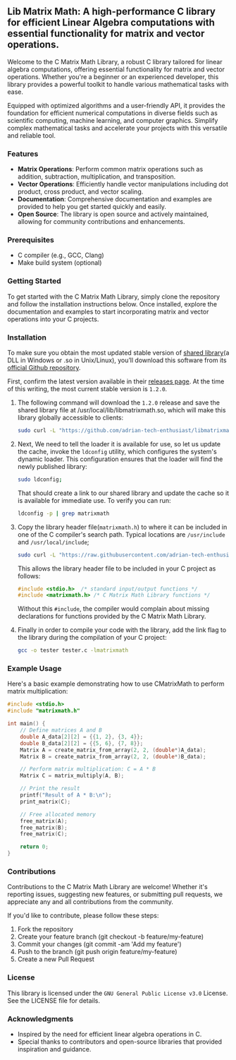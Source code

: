 ## Lib Matrix Math: A high-performance C library for efficient Linear Algebra computations with essential functionality for matrix and vector operations.

Welcome to the C Matrix Math Library, a robust C library tailored for linear algebra computations, offering essential functionality for matrix and vector operations. Whether you're a beginner or an experienced developer, this library provides a powerful toolkit to handle various mathematical tasks with ease.

Equipped with optimized algorithms and a user-friendly API, it provides the foundation for efficient numerical computations in diverse fields such as scientific computing, machine learning, and computer graphics. Simplify complex mathematical tasks and accelerate your projects with this versatile and reliable tool.

### Features

- **Matrix Operations**: Perform common matrix operations such as addition, subtraction, multiplication, and transposition.
- **Vector Operations**: Efficiently handle vector manipulations including dot product, cross product, and vector scaling.
- **Documentation**: Comprehensive documentation and examples are provided to help you get started quickly and easily.
- **Open Source**: The library is open source and actively maintained, allowing for community contributions and enhancements.

### Prerequisites

- C compiler (e.g., GCC, Clang)
- Make build system (optional)

### Getting Started

To get started with the C Matrix Math Library, simply clone the repository and follow the installation instructions below. Once installed, explore the documentation and examples to start incorporating matrix and vector operations into your C projects.

### Installation

To make sure you obtain the most updated stable version of [shared library](https://en.wikipedia.org/wiki/Library_(computing)#Shared_libraries)(a DLL in Windows or .so in Unix/Linux), you’ll download this software from its [official Github repository](https://github.com/adrian-tech-enthusiast/libmatrixmath).

First, confirm the latest version available in their [releases page](https://github.com/adrian-tech-enthusiast/libmatrixmath/releases). At the time of this writing, the most current stable version is `1.2.0`.

1. The following command will download the `1.2.0` release and save the shared library file at /usr/local/lib/libmatrixmath.so, which will make this library globally accessible to clients:

    ```bash
    sudo curl -L "https://github.com/adrian-tech-enthusiast/libmatrixmath/releases/download/v1.2.0/libmatrixmath.so" -o /usr/local/lib/libmatrixmath.so
    ```

2. Next, We need to tell the loader it is available for use, so let us update the cache, invoke the `ldconfig` utility, which configures the system's dynamic loader. This configuration ensures that the loader will find the newly published library:

    ```bash
    sudo ldconfig;
    ```

    That should create a link to our shared library and update the cache so it is available for immediate use. To verify you can run:

    ```bash
    ldconfig -p | grep matrixmath
    ```

3. Copy the library header file(`matrixmath.h`) to where it can be included in one of the C compiler's search path. Typical locations are `/usr/include` and `/usr/local/include`;

    ```bash
    sudo curl -L "https://raw.githubusercontent.com/adrian-tech-enthusiast/libmatrixmath/v1.2.0/include/matrixmath.h" -o /usr/local/include/matrixmath.h;
    ```

    This allows the library header file to be included in your C project as follows:

    ```c
    #include <stdio.h>  /* standard input/output functions */
    #include <matrixmath.h> /* C Matrix Math Library functions */
    ```
    Without this `#include`, the compiler would complain about missing declarations for functions provided by the C Matrix Math Library. 

4. Finally in order to compile your code with the library, add the link flag to the library during the compilation of your C project: 

    ```bash
    gcc -o tester tester.c -lmatrixmath
    ```

### Example Usage

Here's a basic example demonstrating how to use CMatrixMath to perform matrix multiplication:

```c
#include <stdio.h>
#include "matrixmath.h"

int main() {
    // Define matrices A and B
    double A_data[2][2] = {{1, 2}, {3, 4}};
    double B_data[2][2] = {{5, 6}, {7, 8}};
    Matrix A = create_matrix_from_array(2, 2, (double*)A_data);
    Matrix B = create_matrix_from_array(2, 2, (double*)B_data);

    // Perform matrix multiplication: C = A * B
    Matrix C = matrix_multiply(A, B);

    // Print the result
    printf("Result of A * B:\n");
    print_matrix(C);

    // Free allocated memory
    free_matrix(A);
    free_matrix(B);
    free_matrix(C);

    return 0;
}
```

### Contributions

Contributions to the C Matrix Math Library are welcome! Whether it's reporting issues, suggesting new features, or submitting pull requests, we appreciate any and all contributions from the community.

If you'd like to contribute, please follow these steps:

1. Fork the repository
2. Create your feature branch (git checkout -b feature/my-feature)
3. Commit your changes (git commit -am 'Add my feature')
4. Push to the branch (git push origin feature/my-feature)
5. Create a new Pull Request

### License

This library is licensed under the `GNU General Public License v3.0` License. See the LICENSE file for details.

### Acknowledgments

- Inspired by the need for efficient linear algebra operations in C.
- Special thanks to contributors and open-source libraries that provided inspiration and guidance.

